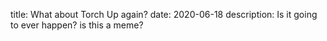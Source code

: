 title: What about Torch Up again?
date: 2020-06-18
description: Is it going to ever happen? is this a meme?

